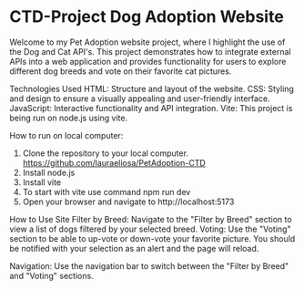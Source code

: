 # CTD-Project Dog Adoption Website

Welcome to my Pet Adoption website project, where I highlight the use of the Dog and Cat API's. 
This project demonstrates how to integrate external APIs into a web application and provides functionality for users to explore different dog breeds and vote on their favorite cat pictures.

Technologies Used
HTML: Structure and layout of the website.
CSS: Styling and design to ensure a visually appealing and user-friendly interface.
JavaScript: Interactive functionality and API integration.
Vite: This project is being run on node.js using vite. 

How to run on local computer: 

1. Clone the repository to your local computer.
https://github.com/lauraeliosa/PetAdoption-CTD
2. Install node.js
3. Install vite
4. To start with vite use command 
npm run dev
5. Open your browser and navigate to http://localhost:5173

How to Use Site
Filter by Breed: Navigate to the "Filter by Breed" section to view a list of dogs filtered by your selected breed.
Voting: Use the "Voting" section to be able to up-vote or down-vote your favorite picture. You should be notified with your selection as an alert and the page will reload.

Navigation: Use the navigation bar to switch between the "Filter by Breed" and "Voting" sections.
